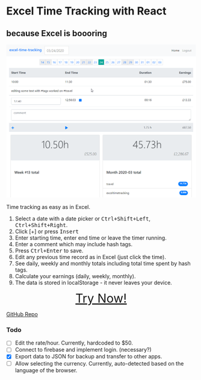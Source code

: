 # Excel Time Tracking with React
## because Excel is boooring

![screenshot](docs/2020-03-24_12_56_04-React_App.png)

Time tracking as easy as in Excel.

1. Select a date with a date picker or <kbd>Ctrl+Shift+Left</kbd>, <kbd>Ctrl+Shift+Right</kbd>.
1. Click [+] or press <kbd>Insert</kbd>
1. Enter starting time, enter end time or leave the timer running.
1. Enter a comment which may include hash tags.
1. Press <kbd>Ctrl+Enter</kbd> to save.
1. Edit any previous time record as in Excel (just click the time).
1. See daily, weekly and monthly totals including total time spent by hash tags.
1. Calculate your earnings (daily, weekly, monthly).
1. The data is stored in localStorage - it never leaves your device.

<div style="font-size: xx-large; text-align: center">
    <a href="https://spidgorny.github.io/excel-time-tracking/live">Try Now!</a>
</div>

[GitHub Repo](https://github.com/spidgorny/excel-time-tracking)

### Todo

- [ ] Edit the rate/hour. Currently, hardcoded to $50.
- [ ] Connect to firebase and implement login. (necessary?)
- [x] Export data to JSON for backup and transfer to other apps.
- [ ] Allow selecting the currency. Currently, auto-detected based on the language of the browser.
